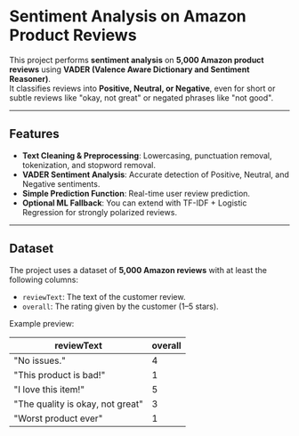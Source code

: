 # Sentiment Analysis on Amazon Product Reviews

This project performs **sentiment analysis** on **5,000 Amazon product reviews** using **VADER (Valence Aware Dictionary and Sentiment Reasoner)**.  
It classifies reviews into **Positive, Neutral, or Negative**, even for short or subtle reviews like "okay, not great" or negated phrases like "not good".

---

## Features

- **Text Cleaning & Preprocessing**: Lowercasing, punctuation removal, tokenization, and stopword removal.  
- **VADER Sentiment Analysis**: Accurate detection of Positive, Neutral, and Negative sentiments.  
- **Simple Prediction Function**: Real-time user review prediction.  
- **Optional ML Fallback**: You can extend with TF-IDF + Logistic Regression for strongly polarized reviews.  

---

## Dataset

The project uses a dataset of **5,000 Amazon reviews** with at least the following columns:

- `reviewText`: The text of the customer review.  
- `overall`: The rating given by the customer (1–5 stars).  

Example preview:

| reviewText                                   | overall |
|----------------------------------------------|--------|
| "No issues."                                 | 4      |
| "This product is bad!"                        | 1      |
| "I love this item!"                           | 5      |
| "The quality is okay, not great"             | 3      |
| "Worst product ever"                          | 1      |

 
 
